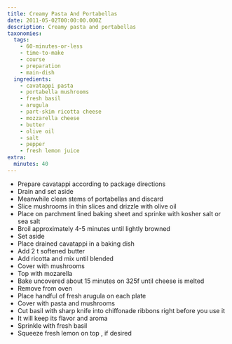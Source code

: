 ```yaml
---
title: Creamy Pasta And Portabellas
date: 2011-05-02T00:00:00.000Z
description: Creamy pasta and portabellas
taxonomies:
  tags:
    - 60-minutes-or-less
    - time-to-make
    - course
    - preparation
    - main-dish
  ingredients:
    - cavatappi pasta
    - portabella mushrooms
    - fresh basil
    - arugula
    - part-skim ricotta cheese
    - mozzarella cheese
    - butter
    - olive oil
    - salt
    - pepper
    - fresh lemon juice
extra:
  minutes: 40
---
```

 - Prepare cavatappi according to package directions
 - Drain and set aside
 - Meanwhile clean stems of portabellas and discard
 - Slice mushrooms in thin slices and drizzle with olive oil
 - Place on parchment lined baking sheet and sprinke with kosher salt or sea salt
 - Broil approximately 4-5 minutes until lightly browned
 - Set aside
 - Place drained cavatappi in a baking dish
 - Add 2 t softened butter
 - Add ricotta and mix until blended
 - Cover with mushrooms
 - Top with mozarella
 - Bake uncovered about 15 minutes on 325f until cheese is melted
 - Remove from oven
 - Place handful of fresh arugula on each plate
 - Cover with pasta and mushrooms
 - Cut basil with sharp knife into chiffonade ribbons right before you use it
 - It will keep its flavor and aroma
 - Sprinkle with fresh basil
 - Squeeze fresh lemon on top , if desired
